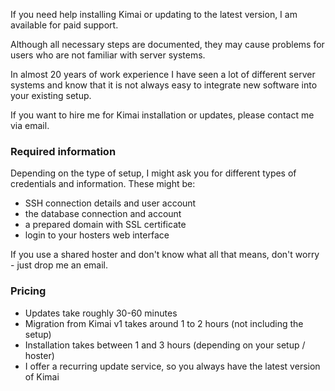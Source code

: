 If you need help installing Kimai or updating to the latest version, I am available for paid support.

Although all necessary steps are documented, they may cause problems for users who are not familiar with server systems.

In almost 20 years of work experience I have seen a lot of different server systems and know that it is not always easy to integrate new software into your existing setup.

If you want to hire me for Kimai installation or updates, please contact me via email.

### Required information

Depending on the type of setup, I might ask you for different types of credentials and information. These might be:

- SSH connection details and user account
- the database connection and account
- a prepared domain with SSL certificate
- login to your hosters web interface

If you use a shared hoster and don't know what all that means, don't worry - just drop me an email.

### Pricing

- Updates take roughly 30-60 minutes
- Migration from Kimai v1 takes around 1 to 2 hours (not including the setup)
- Installation takes between 1 and 3 hours (depending on your setup / hoster)
- I offer a recurring update service, so you always have the latest version of Kimai
